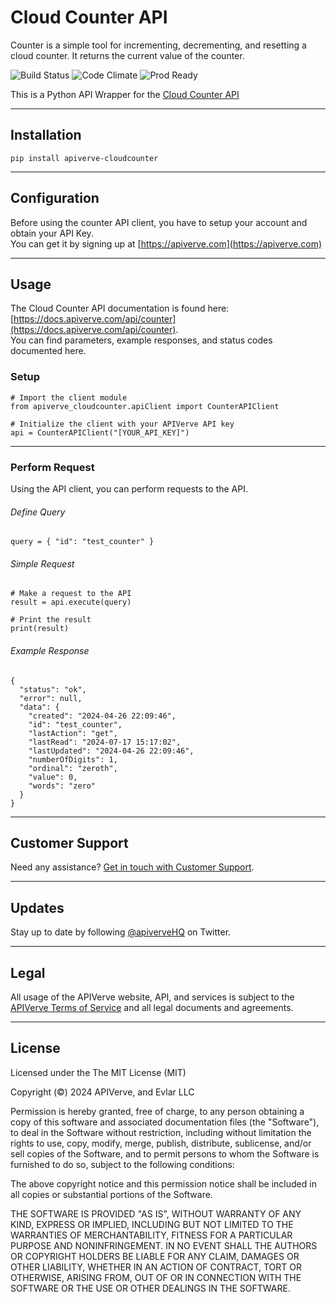 Cloud Counter API
============

Counter is a simple tool for incrementing, decrementing, and resetting a cloud counter. It returns the current value of the counter.

![Build Status](https://img.shields.io/badge/build-passing-green)
![Code Climate](https://img.shields.io/badge/maintainability-B-purple)
![Prod Ready](https://img.shields.io/badge/production-ready-blue)

This is a Python API Wrapper for the [Cloud Counter API](https://apiverve.com/marketplace/api/counter)

---

## Installation
	pip install apiverve-cloudcounter

---

## Configuration

Before using the counter API client, you have to setup your account and obtain your API Key.  
You can get it by signing up at [https://apiverve.com](https://apiverve.com)

---

## Usage

The Cloud Counter API documentation is found here: [https://docs.apiverve.com/api/counter](https://docs.apiverve.com/api/counter).  
You can find parameters, example responses, and status codes documented here.

### Setup

```
# Import the client module
from apiverve_cloudcounter.apiClient import CounterAPIClient

# Initialize the client with your APIVerve API key
api = CounterAPIClient("[YOUR_API_KEY]")
```

---


### Perform Request
Using the API client, you can perform requests to the API.

###### Define Query

```
query = { "id": "test_counter" }
```

###### Simple Request

```
# Make a request to the API
result = api.execute(query)

# Print the result
print(result)
```

###### Example Response

```
{
  "status": "ok",
  "error": null,
  "data": {
    "created": "2024-04-26 22:09:46",
    "id": "test_counter",
    "lastAction": "get",
    "lastRead": "2024-07-17 15:17:02",
    "lastUpdated": "2024-04-26 22:09:46",
    "numberOfDigits": 1,
    "ordinal": "zeroth",
    "value": 0,
    "words": "zero"
  }
}
```

---

## Customer Support

Need any assistance? [Get in touch with Customer Support](https://apiverve.com/contact).

---

## Updates
Stay up to date by following [@apiverveHQ](https://twitter.com/apiverveHQ) on Twitter.

---

## Legal

All usage of the APIVerve website, API, and services is subject to the [APIVerve Terms of Service](https://apiverve.com/terms) and all legal documents and agreements.

---

## License
Licensed under the The MIT License (MIT)

Copyright (&copy;) 2024 APIVerve, and Evlar LLC

Permission is hereby granted, free of charge, to any person obtaining a copy of this software and associated documentation files (the "Software"), to deal in the Software without restriction, including without limitation the rights to use, copy, modify, merge, publish, distribute, sublicense, and/or sell copies of the Software, and to permit persons to whom the Software is furnished to do so, subject to the following conditions:

The above copyright notice and this permission notice shall be included in all copies or substantial portions of the Software.

THE SOFTWARE IS PROVIDED "AS IS", WITHOUT WARRANTY OF ANY KIND, EXPRESS OR IMPLIED, INCLUDING BUT NOT LIMITED TO THE WARRANTIES OF MERCHANTABILITY, FITNESS FOR A PARTICULAR PURPOSE AND NONINFRINGEMENT. IN NO EVENT SHALL THE AUTHORS OR COPYRIGHT HOLDERS BE LIABLE FOR ANY CLAIM, DAMAGES OR OTHER LIABILITY, WHETHER IN AN ACTION OF CONTRACT, TORT OR OTHERWISE, ARISING FROM, OUT OF OR IN CONNECTION WITH THE SOFTWARE OR THE USE OR OTHER DEALINGS IN THE SOFTWARE.